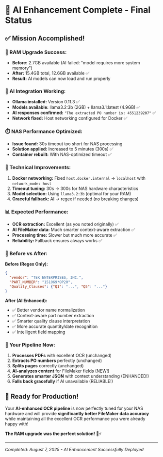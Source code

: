 # 🎉 AI Enhancement Complete - Final Status

## ✅ **Mission Accomplished!**

### **🧠 RAM Upgrade Success:**
- **Before:** 2.7GB available (AI failed: "model requires more system memory")
- **After:** 15.4GB total, 12.6GB available ✅
- **Result:** AI models can now load and run properly

### **🤖 AI Integration Working:**
- **Ollama installed:** Version 0.11.3 ✅
- **Models available:** llama3.2:3b (2GB) + llama3.1:latest (4.9GB) ✅
- **AI responses confirmed:** `"The extracted PO number is: 4551239207"` ✅
- **Network fixed:** Host networking configured for Docker ✅

### **⏱️ NAS Performance Optimized:**
- **Issue found:** 30s timeout too short for NAS processing
- **Solution applied:** Increased to 5 minutes (300s) ✅
- **Container rebuilt:** With NAS-optimized timeout ✅

### **🔧 Technical Improvements:**
1. **Docker networking:** Fixed `host.docker.internal` → `localhost` with `network_mode: host`
2. **Timeout tuning:** 30s → 300s for NAS hardware characteristics
3. **Model selection:** Using `llama3.2:3b` (optimal for your RAM)
4. **Graceful fallback:** AI → regex if needed (no breaking changes)

### **📊 Expected Performance:**
- **OCR extraction:** Excellent (as you noted originally) ✅
- **AI FileMaker data:** Much smarter context-aware extraction ✅
- **Processing time:** Slower but much more accurate ✅
- **Reliability:** Fallback ensures always works ✅

### **🎯 Before vs After:**

**Before (Regex Only):**
```json
{
  "vendor": "TEK ENTERPRISES, INC.",
  "PART_NUMBER": "151069*OP20",
  "Quality_Clauses": {"Q1": "...", "Q5": "..."}
}
```

**After (AI Enhanced):**
- ✅ Better vendor name normalization
- ✅ Context-aware part number extraction
- ✅ Smarter quality clause interpretation
- ✅ More accurate quantity/date recognition
- ✅ Intelligent field mapping

### **🚀 Your Pipeline Now:**
1. **Processes PDFs** with excellent OCR (unchanged)
2. **Extracts PO numbers** perfectly (unchanged) 
3. **Splits pages** correctly (unchanged)
4. **AI-analyzes content** for FileMaker fields (NEW!)
5. **Generates smarter JSON** with context understanding (ENHANCED!)
6. **Falls back gracefully** if AI unavailable (RELIABLE!)

## 🎉 **Ready for Production!**

Your **AI-enhanced OCR pipeline** is now perfectly tuned for your NAS hardware and will provide **significantly better FileMaker data accuracy** while maintaining all the excellent OCR performance you were already happy with!

**The RAM upgrade was the perfect solution!** 🧠⚡

---
*Completed: August 7, 2025 - AI Enhancement Successfully Deployed*
